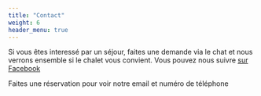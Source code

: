 ```yaml
---
title: "Contact"
weight: 6
header_menu: true
---
```


Si vous êtes interessé par un séjour, faites une demande via le chat et nous verrons ensemble si le chalet vous convient. Vous pouvez nous suivre [sur Facebook](https://www.facebook.com/Au-Bonheur-Chalet-113033587116789/)
 
<div id="template-guestcode">Faites une réservation pour voir notre email et numéro de téléphone</div>

